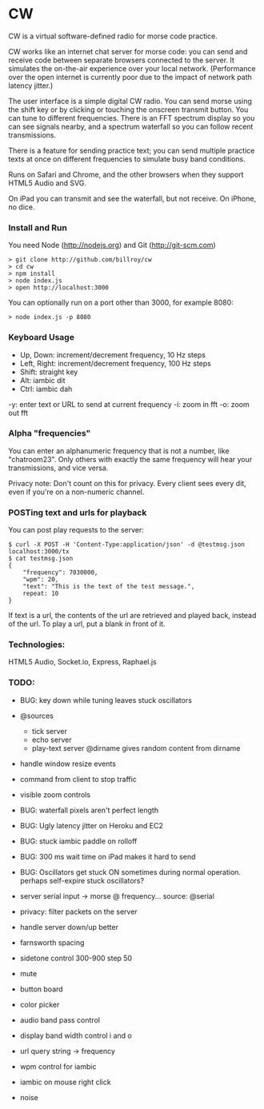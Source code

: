 # CW

CW is a virtual software-defined radio for morse code practice.

CW works like an internet chat server for morse code: you can send and receive code between separate browsers connected to the server.  It simulates the on-the-air experience over your local network.  (Performance over the open internet is currently poor due to the impact of network path latency jitter.)

The user interface is a simple digital CW radio.  You can send morse using the shift key or by clicking or touching the onscreen transmit button.  You can tune to different frequencies.  There is an FFT spectrum display so you can see signals nearby, and a spectrum waterfall so you can follow recent transmissions.

There is a feature for sending practice text; you can send multiple practice texts at once on different frequencies to simulate busy band conditions.

Runs on Safari and Chrome, and the other browsers when they support HTML5 Audio and SVG.  

On iPad you can transmit and see the waterfall, but not receive.  On iPhone, no dice.

### Install and Run

You need Node (http://nodejs.org) and Git (http://git-scm.com)

	> git clone http://github.com/billroy/cw
	> cd cw
	> npm install
	> node index.js
	> open http://localhost:3000

You can optionally run on a port other than 3000, for example 8080:

	> node index.js -p 8080

### Keyboard Usage

- Up, Down: increment/decrement frequency, 10 Hz steps
- Left, Right: increment/decrement frequency, 100 Hz steps
- Shift: straight key
- Alt: iambic dit
- Ctrl: iambic dah

-y: enter text or URL to send at current frequency
-i: zoom in fft
-o: zoom out fft


### Alpha "frequencies"

You can enter an alphanumeric frequency that is not a number, like "chatroom23".  Only others with exactly the same frequency will hear your transmissions, and vice versa.

Privacy note: Don't count on this for privacy.  Every client sees every dit, even if you're on a non-numeric channel.


### POSTing text and urls for playback

You can post play requests to the server:

	$ curl -X POST -H 'Content-Type:application/json' -d @testmsg.json localhost:3000/tx
	$ cat testmsg.json 
	{
		"frequency": 7030000,
		"wpm": 20,
		"text": "This is the text of the test message.",
		repeat: 10
	}

If text is a url, the contents of the url are retrieved and played back, instead of the url.  To play a url, put a blank in front of it.

### Technologies:

HTML5 Audio, Socket.io, Express, Raphael.js


### TODO:

- BUG: key down while tuning leaves stuck oscillators

- @sources
	- tick server
	- echo server
	- play-text server
		@dirname gives random content from dirname

- handle window resize events
- command from client to stop traffic
- visible zoom controls

- BUG: waterfall pixels aren't perfect length

- BUG: Ugly latency jitter on Heroku and EC2

- BUG: stuck iambic paddle on rolloff
- BUG: 300 ms wait time on iPad makes it hard to send

- BUG: Oscillators get stuck ON sometimes during normal operation.  perhaps self-expire stuck oscillators?

- server serial input -> morse @ frequency...
	source: @serial

- privacy: filter packets on the server



- handle server down/up better

- farnsworth spacing
- sidetone control 300-900 step 50	

- mute

- button board

- color picker
- audio band pass control
- display band width control
	i and o
- url query string -> frequency
- wpm control for iambic
- iambic on mouse right click

- noise
